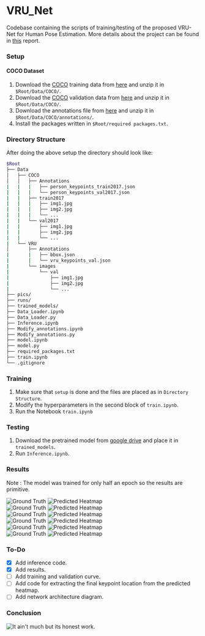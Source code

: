 # VRU_Net
Codebase containing the scripts of training/testing of the proposed VRU-Net for Human Pose Estimation. More details about the project can be found in [this](https://docs.google.com/document/d/1WAAjlRcaQkftHq1hMvORNOwW4jbvuTLPxICMzBCF44Q/edit?usp=sharing) report.

### Setup
#### COCO Dataset
  1. Download the [COCO](https://cocodataset.org/#download) training data from [here](http://images.cocodataset.org/zips/train2017.zip) and unzip it in `$Root/Data/COCO/`. 
  2. Download the [COCO](https://cocodataset.org/#download) validation data from [here](http://images.cocodataset.org/zips/val2017.zip) and unzip it in `$Root/Data/COCO/`.
  3. Download the annotations file from [here](http://images.cocodataset.org/annotations/annotations_trainval2017.zip) and unzip it in `$Root/Data/COCO/annotations/`.
  4. Install the packages written in `$Root/required packages.txt`.
### Directory Structure
After doing the above setup the directory should look like:
```bash
$Root
├── Data
│   ├── COCO
│   │   ├── Annotations
|   |   |   ├── person_keypoints_train2017.json
|   |   |   └── person_keypoints_val2017.json
|   |   ├── train2017
|   |   |   ├── img1.jpg
|   |   |   ├── img2.jpg
|   |   |   └── ...
|   |   └── val2017
|   |       ├── img1.jpg
|   |       ├── img2.jpg
|   |       └── ...
|   └── VRU
│       ├── Annotations
|       |   ├── bbox.json
|       |   └── vru_keypoints_val.json
|       └── images
|           └── val
|               ├── img1.jpg
|               ├── img2.jpg
|               └── ...
├── pics/
├── runs/
├── trained_models/
├── Data_Loader.ipynb
├── Data_Loader.py
├── Inference.ipynb
├── Modify_annotations.ipynb
├── Modify_annotations.py
├── model.ipynb
├── model.py
├── required_packages.txt
├── train.ipynb
└── .gitignore
```
### Training
   1. Make sure that `setup` is done and the files are placed as in `Directory Structure`.
   2. Modify the hyperparameters in the second block of `train.ipynb`.
   3. Run the Notebook `train.ipynb`
### Testing
   1. Download the pretrained model from [google drive](https://drive.google.com/file/d/1SAXo_5OEJc_XhHZ4ME2OIHJT9CsvUIqg/view?usp=sharing) and place it in `trained_models`.
   2. Run `Inference.ipynb`.
### Results
Note : The model was trained for only half an epoch so the results are primitive.

![Ground Truth](https://github.com/Kartikaeya/VRU_Net/blob/master/pics/D2.PNG) ![Predicted Heatmap](https://github.com/Kartikaeya/VRU_Net/blob/master/pics/D1.PNG) <br />
![Ground Truth](https://github.com/Kartikaeya/VRU_Net/blob/master/pics/E2.PNG) ![Predicted Heatmap](https://github.com/Kartikaeya/VRU_Net/blob/master/pics/E1.PNG) <br />
![Ground Truth](https://github.com/Kartikaeya/VRU_Net/blob/master/pics/F2.PNG) ![Predicted Heatmap](https://github.com/Kartikaeya/VRU_Net/blob/master/pics/F1.PNG) <br />
![Ground Truth](https://github.com/Kartikaeya/VRU_Net/blob/master/pics/G2.PNG) ![Predicted Heatmap](https://github.com/Kartikaeya/VRU_Net/blob/master/pics/G1.PNG) <br />
![Ground Truth](https://github.com/Kartikaeya/VRU_Net/blob/master/pics/H2.PNG) ![Predicted Heatmap](https://github.com/Kartikaeya/VRU_Net/blob/master/pics/H1.PNG) <br />
![Ground Truth](https://github.com/Kartikaeya/VRU_Net/blob/master/pics/I2.PNG) ![Predicted Heatmap](https://github.com/Kartikaeya/VRU_Net/blob/master/pics/I1.PNG) <br />

### To-Do
- [X] Add inference code.
- [X] Add results.
- [ ] Add training and validation curve.
- [ ] Add code for extracting the final keypoint location from the predicted heatmap.
- [ ] Add network architecture diagram.

### Conclusion
![It ain't much but its honest work](https://github.com/Kartikaeya/VRU_Net/blob/master/pics/it_aint_much_meme_pred.PNG).
